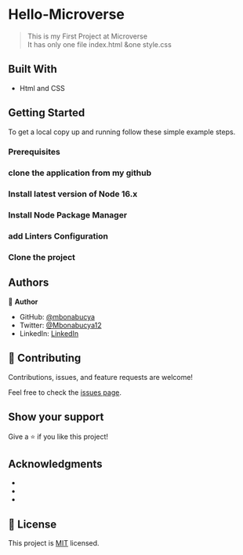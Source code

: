 # Hello-Microverse


> This is my First Project at Microverse <br/>
> It has only one file index.html &one style.css


## Built With

- Html and CSS


## Getting Started

To get a local copy up and running follow these simple example steps.

### Prerequisites

### clone the application from my github

### Install latest version of Node 16.x
### Install Node Package Manager
### add Linters Configuration
### Clone the project







## Authors

👤 **Author**

- GitHub: [@mbonabucya](https://github.com/mbonabucya)
- Twitter: [@Mbonabucya12](https://twitter.com/Mbonabucya12)
- LinkedIn: [LinkedIn](https://www.linkedin.com/in/james-mbonabucya/)



## 🤝 Contributing

Contributions, issues, and feature requests are welcome!

Feel free to check the [issues page](../../issues/).

## Show your support

Give a ⭐️ if you like this project!

## Acknowledgments

-
- 
- 

## 📝 License

This project is [MIT](./MIT.md) licensed.

